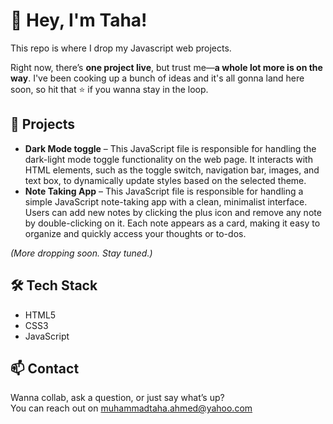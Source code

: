 # 👋 Hey, I'm Taha!

This repo is where I drop my Javascript web projects.

Right now, there’s **one project live**, but trust me—**a whole lot more is on the way**. I've been cooking up a bunch of ideas and it's all gonna land here soon, so hit that ⭐️ if you wanna stay in the loop.

## 🚀 Projects

- **Dark Mode toggle** – This JavaScript file is responsible for handling the dark-light mode toggle functionality on the web page. It interacts with HTML elements, such as the toggle switch, navigation bar, images, and text box, to dynamically update styles based on the selected theme.
- **Note Taking App** – This JavaScript file is responsible for handling a simple JavaScript note-taking app with a clean, minimalist interface. Users can add new notes by clicking the plus icon and remove any note by double-clicking on it. Each note appears as a card, making it easy to organize and quickly access your thoughts or to-dos.



*(More dropping soon. Stay tuned.)*

## 🛠️ Tech Stack

- HTML5  
- CSS3  
- JavaScript

## 📫 Contact

Wanna collab, ask a question, or just say what’s up?  
You can reach out on muhammadtaha.ahmed@yahoo.com
